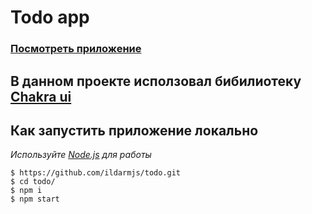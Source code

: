 # Todo app



### [Посмотреть приложение](https://ildarmjs.github.io/todo/)

## В данном проекте исползовал бибилиотеку [Chakra ui](https://chakra-ui.com/)

## Как запустить приложение локально

_Используйте [Node.js](https://nodejs.org/) для работы_

```
$ https://github.com/ildarmjs/todo.git
$ cd todo/
$ npm i
$ npm start
```
